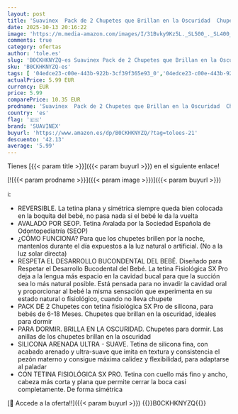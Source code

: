 ```yaml
---
layout: post
title: 'Suavinex  Pack de 2 Chupetes que Brillan en la Oscuridad  Chupetes Fluorescentes para Dormir  para Bebés 6/18 Meses  con Tetina Fisiológica SX Pro de Silicona  Plana y Flexible  Night and Day  Beige'
date: 2025-10-13 20:16:22
image: 'https://m.media-amazon.com/images/I/31Bvky9Kz5L._SL500_._SL400_.jpg'
comments: true
category: ofertas
author: 'tole.es'
slug: 'B0CKHKNYZQ-es Suavinex Pack de 2 Chupetes que Brillan en la Oscuridad...'
sku: 'B0CKHKNYZQ-es'
tags: [ '04edce23-c00e-443b-922b-3cf39f365e93_0','04edce23-c00e-443b-922b-3cf39f365e93_8501','Arborist Merchandising Root','Bebé','Chupetes','Chupetes y mordedores','Lactancia y alimentación','Self Service','Special Features Stores','bebés','chupetes','suavinex','🇪🇸', ]
actualPrice: 5.99 EUR
currency: EUR
price: 5.99
comparePrice: 10.35 EUR
prodname: 'Suavinex  Pack de 2 Chupetes que Brillan en la Oscuridad  Chupetes Fluorescentes para Dormir  para Bebés 6/18 Meses  con Tetina Fisiológica SX Pro de Silicona  Plana y Flexible  Night and Day  Beige'
country: 'es'
flag: '🇪🇸'
brand: 'SUAVINEX'
buyurl: 'https://www.amazon.es/dp/B0CKHKNYZQ/?tag=tolees-21'
descuento: '42.13'
average: '5.99'
---
```


Tienes [{{< param title >}}]({{< param buyurl >}}) en el siguiente enlace!

[![{{< param prodname >}}]({{< param image >}})]({{< param buyurl >}})

ℹ️:

- REVERSIBLE. La tetina plana y simétrica siempre queda bien colocada en la boquita del bebé, no pasa nada si el bebé le da la vuelta
- AVALADO POR SEOP. Tetina Avalada por la Sociedad Española de Odontopediatría (SEOP)
- ¿CÓMO FUNCIONA? Para que los chupetes brillen por la noche, mantenlos durante el día expuestos a la luz natural o artificial. (No a la luz solar directa)
- RESPETA EL DESARROLLO BUCONDENTAL DEL BEBÉ. Diseñado para Respetar el Desarrollo Bucodental del Bebé. La tetina Fisiológica SX Pro deja a la lengua más espacio en la cavidad bucal para que la succión sea lo más natural posible. Está pensada para no invadir la cavidad oral y proporcionar al bebé la misma sensación que experimenta en su estado natural o fisiológico, cuando no lleva chupete
- PACK DE 2 Chupetes con tetina fisiológica SX Pro de silicona, para bebés de 6-18 Meses. Chupetes que brillan en la oscuridad, ideales para dormir
- PARA DORMIR. BRILLA EN LA OSCURIDAD. Chupetes para dormir. Las anillas de los chupetes brillan en la oscuridad
- SILICONA ARENADA ULTRA - SUAVE. Tetina de silicona fina, con acabado arenado y ultra-suave que imita en textura y consistencia el pezón materno y consigue máxima calidez y flexibilidad, para adaptarse al paladar
- CON TETINA FISIOLÓGICA SX PRO. Tetina con cuello más fino y ancho, cabeza más corta y plana que permite cerrar la boca casi completamente. De forma simétrica

[🛒 Accede a la oferta!!]({{< param buyurl >}})
{{<world>}}B0CKHKNYZQ{{</world>}}
